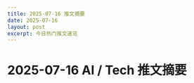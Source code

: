 ```yaml
---
title: 2025-07-16 推文摘要
date: 2025-07-16
layout: post
excerpt: 今日热门推文速览
---
```


# 2025-07-16 AI / Tech 推文摘要

